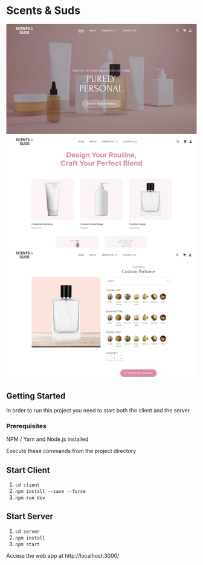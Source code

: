 # Scents & Suds

<!-- ![Landing page image](./assets/images/landingpage.png)
 -->

![Landing page image](./client/public/assets/images/landingpage.png)
![Category page image](./client/public/assets/images/categorypage.png)
![Formula page image](./client/public/assets/images/formulapage.png)

## Getting Started

In order to run this project you need to start both the client and the server.

### Prerequisites

NPM / Yarn and Node.js installed

Execute these commands from the project directory

## Start Client

1. `cd client`
2. `npm install --save --force`
3. `npm run dev`

## Start Server

1. `cd server`
2. `npm install`
3. `npm start`

Access the web app at http://localhost:3000/
